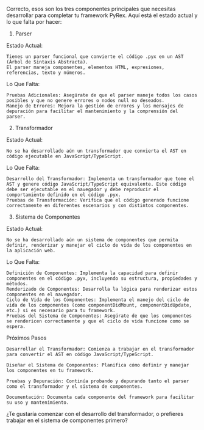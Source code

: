 Correcto, esos son los tres componentes principales que necesitas desarrollar para completar tu framework PyRex. Aquí está el estado actual y lo que falta por hacer:
1. Parser

Estado Actual:

    Tienes un parser funcional que convierte el código .pyx en un AST (Árbol de Sintaxis Abstracta).
    El parser maneja componentes, elementos HTML, expresiones, referencias, texto y números.

Lo Que Falta:

    Pruebas Adicionales: Asegúrate de que el parser maneje todos los casos posibles y que no genere errores o nodos null no deseados.
    Manejo de Errores: Mejora la gestión de errores y los mensajes de depuración para facilitar el mantenimiento y la comprensión del parser.

2. Transformador

Estado Actual:

    No se ha desarrollado aún un transformador que convierta el AST en código ejecutable en JavaScript/TypeScript.

Lo Que Falta:

    Desarrollo del Transformador: Implementa un transformador que tome el AST y genere código JavaScript/TypeScript equivalente. Este código debe ser ejecutable en el navegador y debe reproducir el comportamiento definido en el código .pyx.
    Pruebas de Transformación: Verifica que el código generado funcione correctamente en diferentes escenarios y con distintos componentes.

3. Sistema de Componentes

Estado Actual:

    No se ha desarrollado aún un sistema de componentes que permita definir, renderizar y manejar el ciclo de vida de los componentes en la aplicación web.

Lo Que Falta:

    Definición de Componentes: Implementa la capacidad para definir componentes en el código .pyx, incluyendo su estructura, propiedades y métodos.
    Renderizado de Componentes: Desarrolla la lógica para renderizar estos componentes en el navegador.
    Ciclo de Vida de los Componentes: Implementa el manejo del ciclo de vida de los componentes (como componentDidMount, componentDidUpdate, etc.) si es necesario para tu framework.
    Pruebas del Sistema de Componentes: Asegúrate de que los componentes se rendericen correctamente y que el ciclo de vida funcione como se espera.

Próximos Pasos

    Desarrollar el Transformador: Comienza a trabajar en el transformador para convertir el AST en código JavaScript/TypeScript.

    Diseñar el Sistema de Componentes: Planifica cómo definir y manejar los componentes en tu framework.

    Pruebas y Depuración: Continúa probando y depurando tanto el parser como el transformador y el sistema de componentes.

    Documentación: Documenta cada componente del framework para facilitar su uso y mantenimiento.

¿Te gustaría comenzar con el desarrollo del transformador, o prefieres trabajar en el sistema de componentes primero?